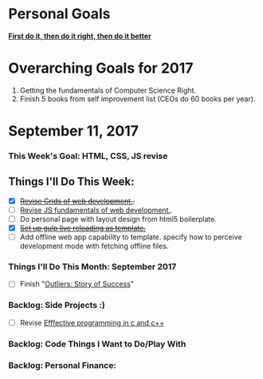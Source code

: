 Personal Goals
==============
**[First do it, then do it right, then do it better](https://medium.com/@addyosmani/totally-get-your-frustration-ea11adf237e3)**

# Overarching Goals for 2017
1. Getting the fundamentals of Computer Science Right.
2. Finish 5 books from self improvement list (CEOs do 60 books per year).

# September 11, 2017

### This Week's Goal: HTML, CSS, JS revise

## Things I'll Do This Week:
- [x] ~~[Revise Grids of web development.](https://developer.mozilla.org/en-US/docs/Learn).~~
- [ ] [Revise JS fundamentals of web development.](https://developer.mozilla.org/en-US/docs/Learn).
- [ ] Do personal page with layout design from html5 boilerplate.
- [x] ~~[Set up gulp live reloading as template.](https://css-tricks.com/gulp-for-beginners/)~~
- [ ] Add offline web app capability to template. specify how to perceive development mode with fetching offline files.
### Things I'll Do This Month: September 2017
- [ ] Finish "[Outliers: Story of Success](https://www.goodreads.com/book/show/3228917-outliers)"

### Backlog: Side Projects :)
- [ ] Revise [Efffective programming in c and c++](https://ocw.mit.edu/courses/electrical-engineering-and-computer-science/6-s096-effective-programming-in-c-and-c-january-iap-2014/lecture-notes/)

### Backlog: Code Things I Want to Do/Play With

### Backlog: Personal Finance:
